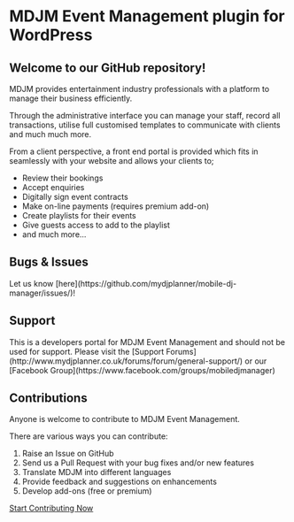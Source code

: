 <h1>MDJM Event Management plugin for WordPress</h1>

<h2>Welcome to our GitHub repository!</h2>

MDJM provides entertainment industry professionals with a platform to manage their business efficiently.

Through the administrative interface you can manage your staff, record all transactions, utilise full customised templates to communicate with clients and much much more.

From a client perspective, a front end portal is provided which fits in seamlessly with your website and allows your clients to;

* Review their bookings
* Accept enquiries
* Digitally sign event contracts
* Make on-line payments (requires premium add-on)
* Create playlists for their events
* Give guests access to add to the playlist
* and much more...

<h2>Bugs & Issues</h2>
Let us know [here](https://github.com/mydjplanner/mobile-dj-manager/issues/)!

<h2>Support</h2>
This is a developers portal for MDJM Event Management and should not be used for support. Please visit the [Support Forums](http://www.mydjplanner.co.uk/forums/forum/general-support/) or our [Facebook Group](https://www.facebook.com/groups/mobiledjmanager)

<h2>Contributions</h2>

Anyone is welcome to contribute to MDJM Event Management.

There are various ways you can contribute:

1. Raise an Issue on GitHub
1. Send us a Pull Request with your bug fixes and/or new features
1. Translate MDJM into different languages
1. Provide feedback and suggestions on enhancements
1. Develop add-ons (free or premium)

[Start Contributing Now](http://mdjm.co.uk/support/get-involved/)